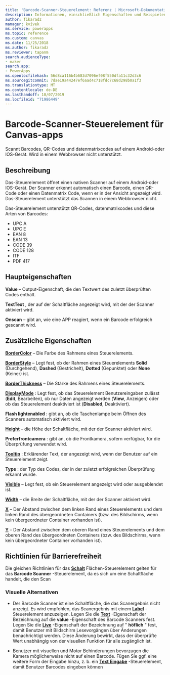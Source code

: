 ```yaml
---
title: 'Barcode-Scanner-Steuerelement: Referenz | Microsoft-Dokumentation'
description: Informationen, einschließlich Eigenschaften und Beispielen, über das Barcode Scanner-Steuerelement
author: fikaradz
manager: kvivek
ms.service: powerapps
ms.topic: reference
ms.custom: canvas
ms.date: 11/25/2018
ms.author: fikaradz
ms.reviewer: tapanm
search.audienceType:
- maker
search.app:
- PowerApps
ms.openlocfilehash: 56d8ca116b4b683d7096ef08f550dfa11c32d3c6
ms.sourcegitcommit: 7dae19a44247ef6aad4c718fdc7c68d298b0a1f3
ms.translationtype: MT
ms.contentlocale: de-DE
ms.lasthandoff: 10/07/2019
ms.locfileid: "71986449"
---
```

# <a name="barcode-scanner-control-for-canvas-apps"></a>Barcode-Scanner-Steuerelement für Canvas-apps

Scannt Barcodes, QR-Codes und datenmatrixcodes auf einem Android-oder IOS-Gerät. Wird in einem Webbrowser nicht unterstützt.

## <a name="description"></a>Beschreibung

Das-Steuerelement öffnet einen nativen Scanner auf einem Android-oder IOS-Gerät. Der Scanner erkennt automatisch einen Barcode, einen QR-Code oder einen Datenmatrix Code, wenn er in der Ansicht angezeigt wird. Das-Steuerelement unterstützt das Scannen in einem Webbrowser nicht.

Das-Steuerelement unterstützt QR-Codes, datenmatrixcodes und diese Arten von Barcodes:

- UPC A
- UPC E
- EAN 8
- EAN 13
- CODE 39
- CODE 128
- ITF
- PDF 417

## <a name="key-properties"></a>Haupteigenschaften

**Value** – Output-Eigenschaft, die den Textwert des zuletzt überprüften Codes enthält.

**TextText** , der auf der Schaltfläche angezeigt wird, mit der der Scanner aktiviert wird.

**Onscan** – gibt an, wie eine APP reagiert, wenn ein Barcode erfolgreich gescannt wird.

## <a name="additional-properties"></a>Zusätzliche Eigenschaften

**[BorderColor](properties-color-border.md)** – Die Farbe des Rahmens eines Steuerelements.

**[BorderStyle](properties-color-border.md)** – Legt fest, ob der Rahmen eines Steuerelements **Solid** (Durchgehend), **Dashed** (Gestrichelt), **Dotted** (Gepunktet) oder **None** (Keiner) ist.

**[BorderThickness](properties-color-border.md)** – Die Stärke des Rahmens eines Steuerelements.

**[DisplayMode](properties-core.md)** : Legt fest, ob das Steuerelement Benutzereingaben zulässt (**Edit**, Bearbeiten), ob nur Daten angezeigt werden (**View**, Anzeigen) oder ob das Steuerelement deaktiviert ist (**Disabled**, Deaktiviert).

**Flash lightenabled** : gibt an, ob die Taschenlampe beim Öffnen des Scanners automatisch aktiviert wird.

**[Height](properties-size-location.md)** – die Höhe der Schaltfläche, mit der der Scanner aktiviert wird.

**Preferfrontcamera** : gibt an, ob die Frontkamera, sofern verfügbar, für die Überprüfung verwendet wird.

**[Tooltip](properties-core.md)** : Erklärender Text, der angezeigt wird, wenn der Benutzer auf ein Steuerelement zeigt.

**Type** : der Typ des Codes, der in der zuletzt erfolgreichen Überprüfung erkannt wurde.

**[Visible](properties-core.md)** – Legt fest, ob ein Steuerelement angezeigt wird oder ausgeblendet ist.

**[Width](properties-size-location.md)** – die Breite der Schaltfläche, mit der der Scanner aktiviert wird.

**[X](properties-size-location.md)** – Der Abstand zwischen dem linken Rand eines Steuerelements und dem linken Rand des übergeordneten Containers (bzw. des Bildschirms, wenn kein übergeordneter Container vorhanden ist).

**[Y](properties-size-location.md)** – Der Abstand zwischen dem oberen Rand eines Steuerelements und dem oberen Rand des übergeordneten Containers (bzw. des Bildschirms, wenn kein übergeordneter Container vorhanden ist).

## <a name="accessibility-guidelines"></a>Richtlinien für Barrierefreiheit
Die gleichen Richtlinien für das **[Schalt](control-button.md)** Flächen-Steuerelement gelten für das **Barcode Scanner** -Steuerelement, da es sich um eine Schaltfläche handelt, die den Scan

### <a name="visual-alternatives"></a>Visuelle Alternativen
* Der Barcode Scanner ist eine Schaltfläche, die das Scanergebnis nicht anzeigt. Es wird empfohlen, das Scanergebnis mit einem **[Label](control-text-box.md)** -Steuerelement anzuzeigen. Legen Sie die **[Text](properties-core.md)** -Eigenschaft der Bezeichnung auf die **value** -Eigenschaft des Barcode Scanners fest. Legen Sie die **[Live](properties-accessibility.md)** -Eigenschaft der Bezeichnung auf " **höflich** " fest, damit Benutzer mit Bildschirm Lesevorgängen über Änderungen benachrichtigt werden. Diese Änderung bewirkt, dass der überprüfte Wert unabhängig von der visuellen Funktion für alle zugänglich ist.

* Benutzer mit visuellen und Motor Behinderungen bevorzugen die Kamera möglicherweise nicht auf einen Barcode. Fügen Sie ggf. eine weitere Form der Eingabe hinzu, z. b. ein **[Text Eingabe](control-text-input.md)** -Steuerelement, damit Benutzer Barcodes eingeben können

